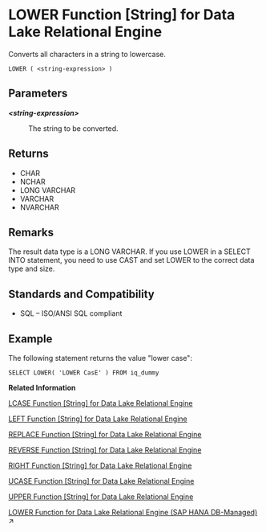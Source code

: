 <!-- loioa561324784f2101582439eaf6377b80b -->

# LOWER Function \[String\] for Data Lake Relational Engine

Converts all characters in a string to lowercase.



```
LOWER ( <string-expression> )
```



<a name="loioa561324784f2101582439eaf6377b80b__LOWER_parm1"/>

## Parameters


<dl>
<dt><b>

*<string-expression\>*

</b></dt>
<dd>

The string to be converted.



</dd>
</dl>



<a name="loioa561324784f2101582439eaf6377b80b__LOWER_returns1"/>

## Returns

-   CHAR
-   NCHAR
-   LONG VARCHAR
-   VARCHAR
-   NVARCHAR



<a name="loioa561324784f2101582439eaf6377b80b__LOWER_remarks1"/>

## Remarks

The result data type is a LONG VARCHAR. If you use LOWER in a SELECT INTO statement, you need to use CAST and set LOWER to the correct data type and size.



<a name="loioa561324784f2101582439eaf6377b80b__LOWER_standards1"/>

## Standards and Compatibility

-   SQL – ISO/ANSI SQL compliant



<a name="loioa561324784f2101582439eaf6377b80b__LOWER_example1"/>

## Example

The following statement returns the value "lower case":

```
SELECT LOWER( 'LOWER CasE' ) FROM iq_dummy
```

**Related Information**  


[LCASE Function \[String\] for Data Lake Relational Engine](lcase-function-string-for-data-lake-relational-engine-a55c82d.md "Converts all characters in a string to lowercase.")

[LEFT Function \[String\] for Data Lake Relational Engine](left-function-string-for-data-lake-relational-engine-a55d883.md "Returns a specified number of characters from the beginning of a string.")

[REPLACE Function \[String\] for Data Lake Relational Engine](replace-function-string-for-data-lake-relational-engine-a579952.md "Replaces all occurrences of a substring with another substring.")

[REVERSE Function \[String\] for Data Lake Relational Engine](reverse-function-string-for-data-lake-relational-engine-a57a972.md "Takes one argument as an input of type BINARY or STRING and returns the specified string with characters listed in reverse order.")

[RIGHT Function \[String\] for Data Lake Relational Engine](right-function-string-for-data-lake-relational-engine-a57b364.md "Returns the rightmost characters of a string.")

[UCASE Function \[String\] for Data Lake Relational Engine](ucase-function-string-for-data-lake-relational-engine-a58c382.md "Converts all characters in a string to uppercase.")

[UPPER Function \[String\] for Data Lake Relational Engine](upper-function-string-for-data-lake-relational-engine-a58cbc0.md "Converts all characters in a string to uppercase.")

[LOWER Function for Data Lake Relational Engine (SAP HANA DB-Managed)](https://help.sap.com/viewer/a898e08b84f21015969fa437e89860c8/2023_2_QRC/en-US/3ad17721e94b4a24a12a07986c829123.html "Converts all characters in a string to lowercase.") :arrow_upper_right:

